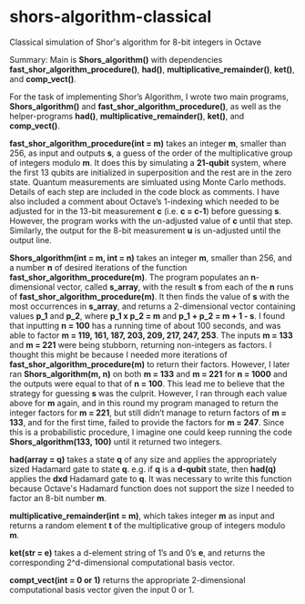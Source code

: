 # shors-algorithm-classical
Classical simulation of Shor's algorithm for 8-bit integers in Octave

Summary: Main is **Shors_algorithm()** with dependencies **fast_shor_algorithm_procedure()**, **had()**, **multiplicative_remainder()**, **ket()**, and **comp_vect()**.

For the task of implementing Shor’s Algorithm, I wrote two main programs, **Shors_algorithm()** and **fast_shor_algorithm_procedure()**, as well as the helper-programs **had()**, **multiplicative_remainder()**, **ket()**, and **comp_vect()**.

**fast_shor_algorithm_procedure(int = m)** takes an integer **m**, smaller than 256, as input and outputs **s**, a guess of the order of the multiplicative group of integers modulo **m**. It does this by simulating a **21-qubit** system, where the first 13 qubits are initialized in superposition and the rest are in the zero state. Quantum measurements are simluated using Monte Carlo methods. Details of each step are included in the code block as comments. I have also included a comment about Octave’s 1-indexing which needed to be adjusted for in the 13-bit measurement **c** (i.e. **c = c-1**) before guessing **s**. However, the program works with the un-adjusted value of **c** until that step. Similarly, the output for the 8-bit measurement **u** is un-adjusted until the output line. 

**Shors_algorithm(int = m, int = n)** takes an integer **m**, smaller than 256, and a number **n** of desired iterations of the function **fast_shor_algorithm_procedure(m)**. The program populates an **n**-dimensional vector, called **s_array**, with the result **s** from each of the **n** runs of **fast_shor_algorithm_procedure(m)**. It then finds the value of **s** with the most occurrences in **s_array**, and returns a 2-dimensional vector containing values **p_1** and **p_2**, where **p_1 x p_2 = m** and **p_1 + p_2 = m + 1 - s**. I found that inputting **n = 100** has a running time of about 100 seconds, and was able to factor **m = 119, 161, 187, 203, 209, 217, 247, 253**. The inputs **m = 133** and **m = 221** were being stubborn, returning non-integers as factors. I thought this might be because I needed more iterations of **fast_shor_algorithm_procedure(m)** to return their factors. However, I later ran **Shors_algorithm(m, n)** on both **m = 133** and **m = 221** for **n = 1000** and the outputs were equal to that of **n = 100**. This lead me to believe that the strategy for guessing **s** was the culprit. However, I ran through each value above for **m** again, and in this round my program managed to return the integer factors for **m = 221**, but still didn’t manage to return factors of **m = 133**, and for the first time, failed to provide the factors for **m = 247**. Since this is a probabilistic procedure, I imagine one could keep running the code **Shors_algorithm(133, 100)** until it returned two integers.

**had(array = q)** takes a state **q** of any size and applies the appropriately sized Hadamard gate to state **q**. e.g. if **q** is a **d-qubit** state, then **had(q)** applies the **dxd** Hadamard gate to **q**. It was necessary to write this function because Octave's Hadamard function does not support the size I needed to factor an 8-bit number **m**.

**multiplicative_remainder(int = m)**, which takes integer **m** as input and returns a random element **t** of the multiplicative group of integers modulo **m**.

**ket(str = e)** takes a d-element string of 1’s and 0’s **e**, and returns the corresponding 2^d-dimensional computational basis vector.

**compt_vect(int = 0 or 1)** returns the appropriate 2-dimensional computational basis vector given the input 0 or 1.
